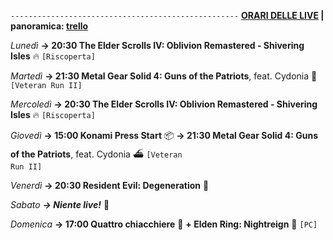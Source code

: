<code>---------------------------------------------------</code>
<b><u>ORARI DELLE LIVE</u> | panoramica: <a href="https://trello.com/b/iKwdSGf3/sabaku">trello</a></b>

<i>Lunedì</i>
<b>→ 20:30 The Elder Scrolls IV: Oblivion Remastered - Shivering Isles</b> 🔥 <code>[Riscoperta]</code>

<i>Martedì</i>
<b>→ 21:30 Metal Gear Solid 4: Guns of the Patriots</b>, feat. Cydonia 🫡 <code>[Veteran Run II]</code> 

<i>Mercoledì</i>
<b>→ 20:30 The Elder Scrolls IV: Oblivion Remastered - Shivering Isles</b> 🔥 <code>[Riscoperta]</code>

<i>Giovedì</i>
<b>→ 15:00 Konami Press Start</b> 📦
<b>→ 21:30 Metal Gear Solid 4: Guns of the Patriots</b>, feat. Cydonia ⛴ <code>[Veteran Run II]</code> 

<i>Venerdì</i>
<b>→ 20:30 Resident Evil: Degeneration</b> 🧿

<i>Sabato</i>
<b><i>→ Niente live!</i></b> 🕺

<i>Domenica</i>
<b>→ 17:00 Quattro chiacchiere</b> 📣
<b>+ Elden Ring: Nightreign</b> 🌃 <code>[PC]</code>
